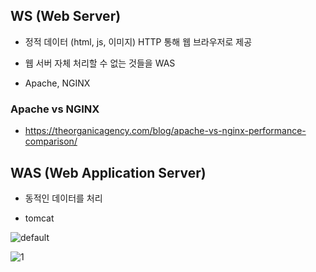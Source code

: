 ## WS (Web Server)

- 정적 데이터 (html, js, 이미지) HTTP 통해 웹 브라우저로 제공

- 웹 서버 자체 처리할 수 없는 것들을 WAS 

- Apache, NGINX 

### Apache vs NGINX

- https://theorganicagency.com/blog/apache-vs-nginx-performance-comparison/

## WAS (Web Application Server)

- 동적인 데이터를 처리

- tomcat


![default](https://user-images.githubusercontent.com/14510347/51987291-7e80ed00-24e5-11e9-9c61-f455482b626c.png)

![1](https://user-images.githubusercontent.com/14510347/51987295-80e34700-24e5-11e9-8aa7-398cc9fcae0f.png)

